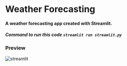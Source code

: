 # Weather Forecasting

#### A weather forecasting app created with Streamlit.

##### Command to run this code `streamlit run streamlit.py`

### Preview

![streamlit](https://github.com/AntonyJudeShaman/weather-app/assets/105967620/14371df0-e707-472c-a1e0-36f450e38964)
